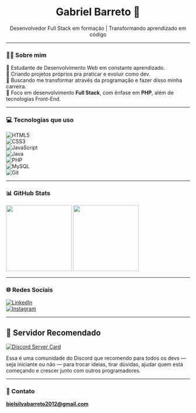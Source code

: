<h1 align="center">Gabriel Barreto 🚀</h1>
<p align="center">Desenvolvedor Full Stack em formação | Transformando aprendizado em código</p>

---

### 👨‍💻 Sobre mim

📘 Estudante de Desenvolvimento Web em constante aprendizado.  
🚀 Criando projetos próprios pra praticar e evoluir como dev.  
🎯 Buscando me transformar através da programação e fazer disso minha carreira.  
🧩 Foco em desenvolvimento **Full Stack**, com ênfase em **PHP**, além de tecnologias Front-End.

---

### 💻 Tecnologias que uso

![HTML5](https://img.shields.io/badge/HTML5-E34F26?style=for-the-badge&logo=html5&logoColor=white) <br>
![CSS3](https://img.shields.io/badge/CSS3-1572B6?style=for-the-badge&logo=css3&logoColor=white) <br>
![JavaScript](https://img.shields.io/badge/JavaScript-F7DF1E?style=for-the-badge&logo=javascript&logoColor=black) <br>
![Java](https://img.shields.io/badge/Java-ED8B00?style=for-the-badge&logo=openjdk&logoColor=white) <br>
![PHP](https://img.shields.io/badge/PHP-777BB4?style=for-the-badge&logo=php&logoColor=white) <br>
![MySQL](https://img.shields.io/badge/MySQL-4479A1?style=for-the-badge&logo=mysql&logoColor=white) <br>
![Git](https://img.shields.io/badge/Git-F05032?style=for-the-badge&logo=git&logoColor=white) <br>

---

### 📊 GitHub Stats

  <img height="180em" src="https://github-readme-stats.vercel.app/api?username=Gabriel-Devweb&show_icons=true&theme=radical" />
  <img height="180em" src="https://github-readme-stats.vercel.app/api/top-langs/?username=Gabriel-Devweb&layout=compact&langs_count=7&theme=radical"/>

---

### 🌐 Redes Sociais

[![LinkedIn](https://img.shields.io/badge/LinkedIn-0A66C2?style=for-the-badge&logo=linkedin&logoColor=white)](https://www.linkedin.com/in/gabrieldevweb)  
[![Instagram](https://img.shields.io/badge/Instagram-E4405F?style=for-the-badge&logo=instagram&logoColor=white)](https://instagram.com/gb_barrto)

---

## 👥 Servidor Recomendado

[![Discord Server Card](https://cardzera.audibert.dev/api/1112920281367973900?t={timestamp})](https://discord.gg/servidordosprogramadores)

Essa é uma comunidade do Discord que recomendo para todos os devs — seja iniciante ou não — para trocar ideias, tirar dúvidas, ajudar quem está começando e crescer junto com outros programadores.

---

### 📩 Contato

**bielsilvabarreto2012@gmail.com**
